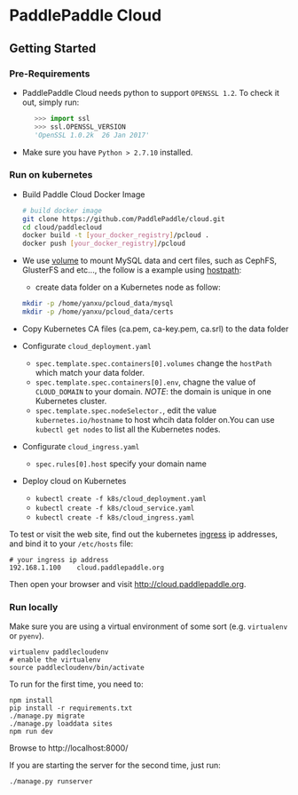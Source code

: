 # PaddlePaddle Cloud

## Getting Started

### Pre-Requirements
- PaddlePaddle Cloud needs python to support `OPENSSL 1.2`. To check it out, simply run:
    ```python
       >>> import ssl
       >>> ssl.OPENSSL_VERSION
       'OpenSSL 1.0.2k  26 Jan 2017'
    ```
- Make sure you have `Python > 2.7.10` installed.

### Run on kubernetes
- Build Paddle Cloud Docker Image
  ```bash
  # build docker image
  git clone https://github.com/PaddlePaddle/cloud.git
  cd cloud/paddlecloud
  docker build -t [your_docker_registry]/pcloud .
  docker push [your_docker_registry]/pcloud
  ```
- We use [volume](https://kubernetes.io/docs/concepts/storage/volumes/) to mount MySQL data and cert files, such as CephFS, GlusterFS and etc..., the follow is a example using [hostpath](https://kubernetes.io/docs/concepts/storage/volumes/#hostpath):

  - create data folder on a Kubernetes node as follow:
  ```bash
  mkdir -p /home/yanxu/pcloud_data/mysql
  mkdir -p /home/yanxu/pcloud_data/certs
  ```
- Copy Kubernetes CA files (ca.pem, ca-key.pem, ca.srl) to the data folder
- Configurate `cloud_deployment.yaml`
  - `spec.template.spec.containers[0].volumes` change the `hostPath` which match your data folder.
  - `spec.template.spec.containers[0].env`, chagne the value of `CLOUD_DOMAIN` to your domain. *NOTE*: the domain is unique in one Kubernetes cluster.
  - `spec.template.spec.nodeSelector.`, edit the value `kubernetes.io/hostname` to host whcih data folder on.You can use `kubectl get nodes` to list all the Kubernetes nodes.
- Configurate `cloud_ingress.yaml`
  - `spec.rules[0].host` specify your domain name
- Deploy cloud on Kubernetes
  - `kubectl create -f k8s/cloud_deployment.yaml`
  - `kubectl create -f k8s/cloud_service.yaml`
  - `kubectl create -f k8s/cloud_ingress.yaml`


To test or visit the web site, find out the kubernetes [ingress](https://kubernetes.io/docs/concepts/services-networking/ingress/) ip addresses, and bind it to your `/etc/hosts` file:
```
# your ingress ip address
192.168.1.100    cloud.paddlepaddle.org
```

Then open your browser and visit http://cloud.paddlepaddle.org.

### Run locally
Make sure you are using a virtual environment of some sort (e.g. `virtualenv` or
`pyenv`).
```
virtualenv paddlecloudenv
# enable the virtualenv
source paddlecloudenv/bin/activate
```

To run for the first time, you need to:
```
npm install
pip install -r requirements.txt
./manage.py migrate
./manage.py loaddata sites
npm run dev
```

Browse to http://localhost:8000/

If you are starting the server for the second time, just run:
```
./manage.py runserver
```
